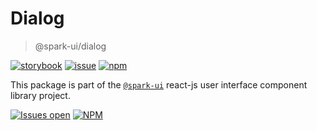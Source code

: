 # Dialog

> @spark-ui/dialog

[![storybook](https://img.shields.io/badge/storybook-black?logo=storybook)](https://sparkui.vercel.app/?path=/docs/components-dialog--docs)
[![issue](https://img.shields.io/badge/report%20a%20bug-black?logo=openbugbounty&logoColor=red)](https://github.com/leboncoin/spark-web/issues/new?&projects=4&template=bug-report.yml&assignees=&labels=Component,Component%3A%20dialog)
[![npm](https://img.shields.io/npm/dt/%40spark-ui/dialog?logo=npm&labelColor=black)](https://www.npmjs.com/package/@spark-ui/dialog)

This package is part of the [`@spark-ui`](https://github.com/leboncoin/spark-web) react-js user interface component library project.

[![Issues open](https://img.shields.io/github/issues-search/leboncoin/spark-web?query=is%3Aopen%20label%3A%22Component%3A%20dialog%22&logo=openbugbounty&logoColor=red&label=issues%20open&color=red)](https://github.com/leboncoin/spark-web/issues?q=is%3Aopen+label%3Adialog)
[![NPM](https://img.shields.io/npm/l/%40spark-ui%2Fdrawer)](https://github.com/leboncoin/spark-web/blob/main/packages/components/dialog/LICENSE.md)
